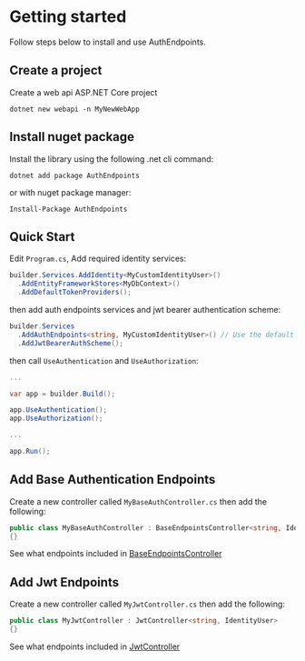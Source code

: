 # Getting started

Follow steps below to install and use AuthEndpoints.

## Create a project

Create a web api ASP.NET Core project

```
dotnet new webapi -n MyNewWebApp
```


## Install nuget package
Install the library using the following .net cli command:

```
dotnet add package AuthEndpoints
```

or with nuget package manager:

```
Install-Package AuthEndpoints
```


## Quick Start

Edit `Program.cs`, Add required identity services:

```cs
builder.Services.AddIdentity<MyCustomIdentityUser>()
  .AddEntityFrameworkStores<MyDbContext>()
  .AddDefaultTokenProviders();
```

then add auth endpoints services and jwt bearer authentication scheme:

```cs
builder.Services
  .AddAuthEndpoints<string, MyCustomIdentityUser>() // Use the default and minimum config
  .AddJwtBearerAuthScheme();
```

then call `UseAuthentication` and `UseAuthorization`:

```cs
...

var app = builder.Build();

app.UseAuthentication();
app.UseAuthorization();

...

app.Run();
```

## Add Base Authentication Endpoints

Create a new controller called `MyBaseAuthController.cs` then add the following:

```cs
public class MyBaseAuthController : BaseEndpointsController<string, IdentityUser>
{}
```

See what endpoints included in [BaseEndpointsController](base-endpoints.md)

## Add Jwt Endpoints

Create a new controller called `MyJwtController.cs` then add the following:

```cs
public class MyJwtController : JwtController<string, IdentityUser>
{}
```

See what endpoints included in [JwtController](jwt-endpoints.md)
